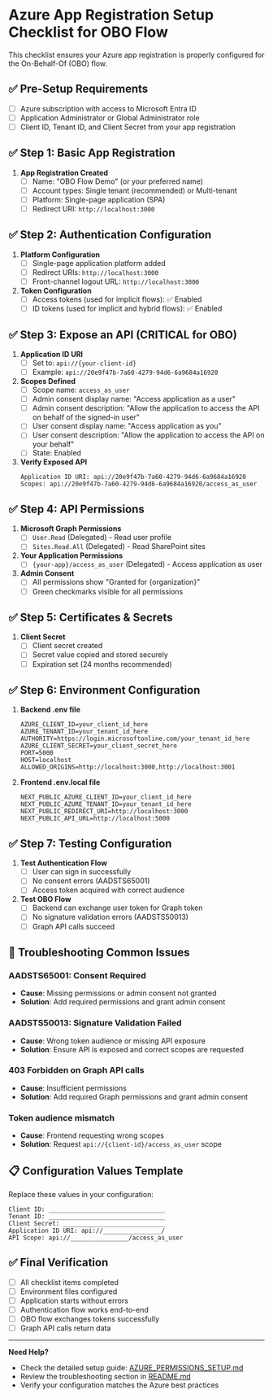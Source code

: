 # Azure App Registration Setup Checklist for OBO Flow

This checklist ensures your Azure app registration is properly configured for the On-Behalf-Of (OBO) flow.

## ✅ Pre-Setup Requirements

- [ ] Azure subscription with access to Microsoft Entra ID
- [ ] Application Administrator or Global Administrator role
- [ ] Client ID, Tenant ID, and Client Secret from your app registration

## ✅ Step 1: Basic App Registration

1. **App Registration Created**
   - [ ] Name: "OBO Flow Demo" (or your preferred name)
   - [ ] Account types: Single tenant (recommended) or Multi-tenant
   - [ ] Platform: Single-page application (SPA)
   - [ ] Redirect URI: `http://localhost:3000`

## ✅ Step 2: Authentication Configuration

1. **Platform Configuration**
   - [ ] Single-page application platform added
   - [ ] Redirect URIs: `http://localhost:3000`
   - [ ] Front-channel logout URL: `http://localhost:3000`

2. **Token Configuration**
   - [ ] Access tokens (used for implicit flows): ✅ Enabled
   - [ ] ID tokens (used for implicit and hybrid flows): ✅ Enabled

## ✅ Step 3: Expose an API (CRITICAL for OBO)

1. **Application ID URI**
   - [ ] Set to: `api://{your-client-id}`
   - [ ] Example: `api://20e9f47b-7a60-4279-94d6-6a9684a16920`

2. **Scopes Defined**
   - [ ] Scope name: `access_as_user`
   - [ ] Admin consent display name: "Access application as a user"
   - [ ] Admin consent description: "Allow the application to access the API on behalf of the signed-in user"
   - [ ] User consent display name: "Access application as you"
   - [ ] User consent description: "Allow the application to access the API on your behalf"
   - [ ] State: Enabled

3. **Verify Exposed API**
   ```
   Application ID URI: api://20e9f47b-7a60-4279-94d6-6a9684a16920
   Scopes: api://20e9f47b-7a60-4279-94d6-6a9684a16920/access_as_user
   ```

## ✅ Step 4: API Permissions

1. **Microsoft Graph Permissions**
   - [ ] `User.Read` (Delegated) - Read user profile
   - [ ] `Sites.Read.All` (Delegated) - Read SharePoint sites

2. **Your Application Permissions**
   - [ ] `{your-app}/access_as_user` (Delegated) - Access application as user

3. **Admin Consent**
   - [ ] All permissions show "Granted for {organization}"
   - [ ] Green checkmarks visible for all permissions

## ✅ Step 5: Certificates & Secrets

1. **Client Secret**
   - [ ] Client secret created
   - [ ] Secret value copied and stored securely
   - [ ] Expiration set (24 months recommended)

## ✅ Step 6: Environment Configuration

1. **Backend .env file**
   ```env
   AZURE_CLIENT_ID=your_client_id_here
   AZURE_TENANT_ID=your_tenant_id_here
   AUTHORITY=https://login.microsoftonline.com/your_tenant_id_here
   AZURE_CLIENT_SECRET=your_client_secret_here
   PORT=5000
   HOST=localhost
   ALLOWED_ORIGINS=http://localhost:3000,http://localhost:3001
   ```

2. **Frontend .env.local file**
   ```env
   NEXT_PUBLIC_AZURE_CLIENT_ID=your_client_id_here
   NEXT_PUBLIC_AZURE_TENANT_ID=your_tenant_id_here
   NEXT_PUBLIC_REDIRECT_URI=http://localhost:3000
   NEXT_PUBLIC_API_URL=http://localhost:5000
   ```

## ✅ Step 7: Testing Configuration

1. **Test Authentication Flow**
   - [ ] User can sign in successfully
   - [ ] No consent errors (AADSTS65001)
   - [ ] Access token acquired with correct audience

2. **Test OBO Flow**
   - [ ] Backend can exchange user token for Graph token
   - [ ] No signature validation errors (AADSTS50013)
   - [ ] Graph API calls succeed

## 🔧 Troubleshooting Common Issues

### AADSTS65001: Consent Required
- **Cause**: Missing permissions or admin consent not granted
- **Solution**: Add required permissions and grant admin consent

### AADSTS50013: Signature Validation Failed
- **Cause**: Wrong token audience or missing API exposure
- **Solution**: Ensure API is exposed and correct scopes are requested

### 403 Forbidden on Graph API calls
- **Cause**: Insufficient permissions
- **Solution**: Add required Graph permissions and grant admin consent

### Token audience mismatch
- **Cause**: Frontend requesting wrong scopes
- **Solution**: Request `api://{client-id}/access_as_user` scope

## 📋 Configuration Values Template

Replace these values in your configuration:

```
Client ID: ________________________________
Tenant ID: ________________________________
Client Secret: ____________________________
Application ID URI: api://________________/
API Scope: api://________________/access_as_user
```

## ✅ Final Verification

- [ ] All checklist items completed
- [ ] Environment files configured
- [ ] Application starts without errors
- [ ] Authentication flow works end-to-end
- [ ] OBO flow exchanges tokens successfully
- [ ] Graph API calls return data

---

**Need Help?** 
- Check the detailed setup guide: [AZURE_PERMISSIONS_SETUP.md](./AZURE_PERMISSIONS_SETUP.md)
- Review the troubleshooting section in [README.md](./README.md)
- Verify your configuration matches the Azure best practices
